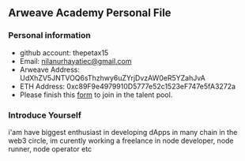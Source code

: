 ## Arweave Academy Personal File

### Personal information

- github account: thepetax15
- Email: nilanurhayatiec@gmail.com  
- Arweave Address: UdXhZV5JNTVOQ6sThzhwy6uZYrjDvzAW0eR5YZahJvA
- ETH Address: 0xc89F9e4979910D5777e52c1523eF747e5fA3272a
- Please finish this [form](https://docs.google.com/forms/d/e/1FAIpQLSfWA5fIIcBgmRppm3jNz5vmf9Mai_QMVil-2pO4r7YKn_Zhtw/viewform?usp=sf_link) to join in the talent pool.

### Introduce Yourself
 i'am have biggest enthusiast in developing dApps in many chain in the web3 circle, im curently working a freelance in node developer, node runner, node operator etc
